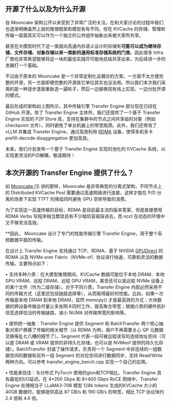 




## **开源了什么以及为什么开源**

自 Mooncake 架构公开以来受到了非常广泛的关注。在和大家讨论的过程中我们也逐渐明确虽然上层的推理框架和模型各有不同，但在 KVCache 的存储、管理和传输一层面其实可以作为一个独立的公共组件抽象出来被大家所共享。

甚至在大模型时代下这一类面向高速内存语义设计的存储有**可能可以成为继块存储、文件存储、对象存储以来一类新的通用标准存储系统的门类**。因此很多 Infra 厂商也非常希望能够将这一块的最佳实践尽可能地总结共享出来，为后续进一步的发展打一个基础。

不过由于原本的 Mooncake 是一个非常定制化且耦合的方案，一方面不太方便完整的开源，另一方面即便完整的开源其它单位其实也没法用。所以我们本次我们采用的是一种逐步逐层重新造一遍轮子，然后一边替换现有线上实现，一边分批开源的模式。

最后形成的架构如上图所示，其中传输引擎 Transfer Engine 部分现在已经在 GitHub 开源。除了 Transfer Engine 主体外，我们还提供了一个基于 Transfer Engine 实现的 P2P Store 库，支持在集群中的节点之间共享临时对象（例如 checkpoint 文件），同时避免了单台机器上的带宽瓶颈。此外，我们还修改了vLLM 并集成 Transfer Engine，通过高效利用 [RDMA](https://zhida.zhihu.com/search?content_id=250915184&content_type=Article&match_order=1&q=RDMA&zhida_source=entity) 设备，使得多机多卡 prefill-decode disaggregation 更加高效。

未来，我们计划发布一个基于 Transfer Engine 实现的池化的 KVCache 系统，以实现更灵活的P/D解耦，敬请期待！


## **本次开源的 Transfer Engine 提供了什么？**

如 [Mooncake (1)](https://zhuanlan.zhihu.com/p/705754254) 讲的那样，Mooncake 是非常典型的分离式架构，不同节点上的 Distributed KVCache Pool 需要通过高速网络进行连接，这样才能在 P/D 分离的场景下实现 TTFT 的降低同时避免 GPU 空转导致的浪费。

为了实现这一高速传输的目标，RDMA 是目前最主流的版本答案，但是直接使用 RDMA Verbs 写程序相当繁琐且有不少暗坑容易踩进去，而 nccl 在动态的环境中又不够灵活高效。

**因此， Mooncake 设计了专门的性能传输引擎 Transfer Engine，用于整个系统数据平面的传输。

在设计上 Transfer Engine 支持通过 TCP、RDMA、基于 NVIDIA [GPUDirect](https://zhida.zhihu.com/search?content_id=250915184&content_type=Article&match_order=1&q=GPUDirect&zhida_source=entity) 的 RDMA 以及 NVMe over Fabric（NVMe-of）协议进行快速、可靠和灵活的数据传输。主要特点如下：

• 支持多种介质：在大模型推理期间，KVCache 数据可能位于本地 DRAM、本地 GPU VRAM、远程 DRAM、远程 GPU VRAM，甚至还可以是远程 NVMe 设备上的某个文件（作为二级存储）。对于不同介质，Transfer Engine 内部必然采用不同的传输方式（这里还包括链路选择等），从而取得最好的性能。比如，如果一次传输是本地 DRAM 到本地 DRAM，显然 memcpy() 才是最高效的方式；大块数据的跨设备传输会尽量让多张网卡同时工作，提高聚合带宽；根据介质的硬件拓扑信息选择恰当的传输链路，减小 NUMA 对传输带宽的影响等。

• 提供统一抽象：Transfer Engine 提供 Segment 和 BatchTransfer 两个核心抽象对用户屏蔽了传输的相关细节（以 RDMA 为例，用户不再需要关心 QP 元数据交换等乱七八糟的细节了）。Segment 代表一段可被远程读写的连续地址空间（可以是 DRAM 或 VRAM 提供的非持久化存储，也可以是 NVMeof 提供的持久化存储）。BatchTransfer 封装了操作请求，负责将一个 Segment 中非连续的一组数据空间的数据和另外一组 Segment 的对应空间进行数据同步，支持 Read/Write 两种方向。可以参考 transfer_engine_bench.cpp 实现一个自己的应用。

• 性能表现佳：与分布式 PyTorch 使用的gloo和TCP相比，Transfer Engine 具有最低的I/O延迟。在 4×200 Gbps 和 8×400 Gbps RoCE 网络中，Transfer Engine 处理相当于 LLaMA3-70B 模型 128k tokens 生成的KVCache 大小的 40GB 数据时，能够提供高达 87 GB/s 和 190 GB/s 的带宽，相比 TCP 协议快约 2.4 倍和 4.6 倍。
